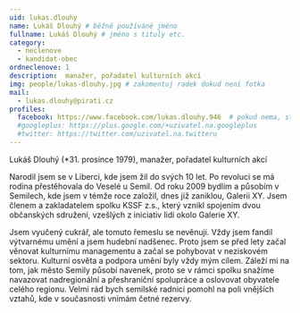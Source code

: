 ```yaml
---
uid: lukas.dlouhy
name: Lukáš Dlouhý # běžně používáné jméno
fullname: Lukáš Dlouhý # jméno s tituly etc.
category:
  - neclenove
  - kandidat-obec
ordneclenove: 1
description:  manažer, pořadatel kulturních akcí
img: people/lukas-dlouhy.jpg # zakomentuj radek dokud není fotka
mail:
  - lukas.dlouhy@pirati.cz
profiles:
  facebook: https://www.facebook.com/lukas.dlouhy.946  # pokud nema, staci smazat tuto radku
  #googleplus: https://plus.google.com/+uzivatel.na.googleplus
  #twitter: https://twitter.com/uzivatel.na.twitteru
---
```

 
Lukáš Dlouhý (*31. prosince 1979), manažer, pořadatel kulturních akcí

Narodil jsem se v Liberci, kde jsem žil do svých 10 let. Po revoluci se má rodina přestěhovala do Veselé u Semil. Od roku 2009 bydlím a působím v Semilech, kde jsem v témže roce založil, dnes již zaniklou, Galerii XY. Jsem členem a zakladatelem spolku KSSF z.s., který vznikl spojením dvou občanských sdružení, vzešlých z iniciativ lidí okolo Galerie XY.

Jsem vyučený cukrář, ale tomuto řemeslu se nevěnuji. Vždy jsem fandil výtvarnému umění a jsem hudební nadšenec. Proto jsem se před lety začal věnovat kulturnímu managementu a začal se pohybovat v neziskovém sektoru. Kulturní osvěta a podpora umění byly vždy mým cílem. Záleží mi na tom, jak město Semily působí navenek, proto se v rámci spolku snažíme navazovat nadregionální a přeshraniční spolupráce a oslovovat obyvatele celého regionu. Velmi rád bych semilské radnici pomohl na poli vnějších vztahů, kde v současnosti vnímám četné rezervy.
